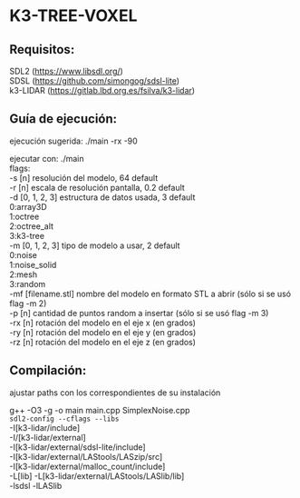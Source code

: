 # K3-TREE-VOXEL

## Requisitos:
  SDL2      (https://www.libsdl.org/)  
  SDSL      (https://github.com/simongog/sdsl-lite)  
  k3-LIDAR  (https://gitlab.lbd.org.es/fsilva/k3-lidar)  


## Guía de ejecución:

  ejecución sugerida: ./main -rx -90
  
  ejecutar con: ./main  
  flags:  
    -s [n]  resolución del modelo, 64 default  
    -r [n]  escala de resolución pantalla, 0.2 default  
    -d [0, 1, 2, 3]  estructura de datos usada, 3 default  
        0:array3D  
        1:octree  
        2:octree_alt  
        3:k3-tree  
    -m [0, 1, 2, 3]  tipo de modelo a usar, 2 default  
        0:noise  
        1:noise_solid  
        2:mesh  
        3:random  
    -mf [filename.stl]  nombre del modelo en formato STL a abrir (sólo si se usó flag -m 2)  
    -p [n]  cantidad de puntos random a insertar (sólo si se usó flag -m 3)  
    -rx [n] rotación del modelo en el eje x (en grados)  
    -ry [n] rotación del modelo en el eje y (en grados)  
    -rz [n] rotación del modelo en el eje z (en grados)  

## Compilación:

  ajustar paths con los correspondientes de su instalación

  g++ -O3 -g -o main main.cpp SimplexNoise.cpp  
  `sdl2-config --cflags --libs`  
  -I[k3-lidar/include]  
  -I/[k3-lidar/external]   
  -I[k3-lidar/external/sdsl-lite/include]  
  -I[k3-lidar/external/LAStools/LASzip/src]  
  -I[k3-lidar/external/malloc_count/include]  
  -L[lib] -L[k3-lidar/external/LAStools/LASlib/lib]  
  -lsdsl -lLASlib  
